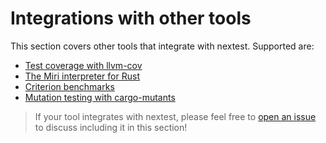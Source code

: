 # Integrations with other tools

This section covers other tools that integrate with nextest. Supported are:

- [Test coverage with llvm-cov](test-coverage.md)
- [The Miri interpreter for Rust](miri.md)
- [Criterion benchmarks](benchmark-integration.md)
- [Mutation testing with cargo-mutants](cargo-mutants.md)

> If your tool integrates with nextest, please feel free to [open an issue](https://github.com/nextest-rs/nextest/issues/new) to discuss including it in this section!
